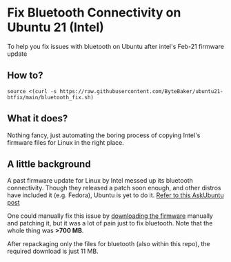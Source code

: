 # Fix Bluetooth Connectivity on Ubuntu 21 (Intel)
To help you fix issues with bluetooth on Ubuntu after intel's Feb-21 firmware update

## How to?
```
source <(curl -s https://raw.githubusercontent.com/ByteBaker/ubuntu21-btfix/main/bluetooth_fix.sh)
```



## What it does?
Nothing fancy, just automating the boring process of copying Intel's firmware files for Linux in the right place.

## A little background
A past firmware update for Linux by Intel messed up its bluetooth connectivity. Though they released a patch soon enough, and other distros have included it (e.g. Fedora), Ubuntu is yet to do it. [Refer to this AskUbuntu post](https://askubuntu.com/questions/1342148/bluetooth-audio-problems-on-21-04)

One could manually fix this issue by [downloading the firmware](https://git.kernel.org/pub/scm/linux/kernel/git/firmware/linux-firmware.git) manually and patching it, but it was a lot of pain just to fix bluetooth. Note that the whole thing was **>700 MB**.

After repackaging only the files for bluetooth (also within this repo), the required download is just 11 MB.

